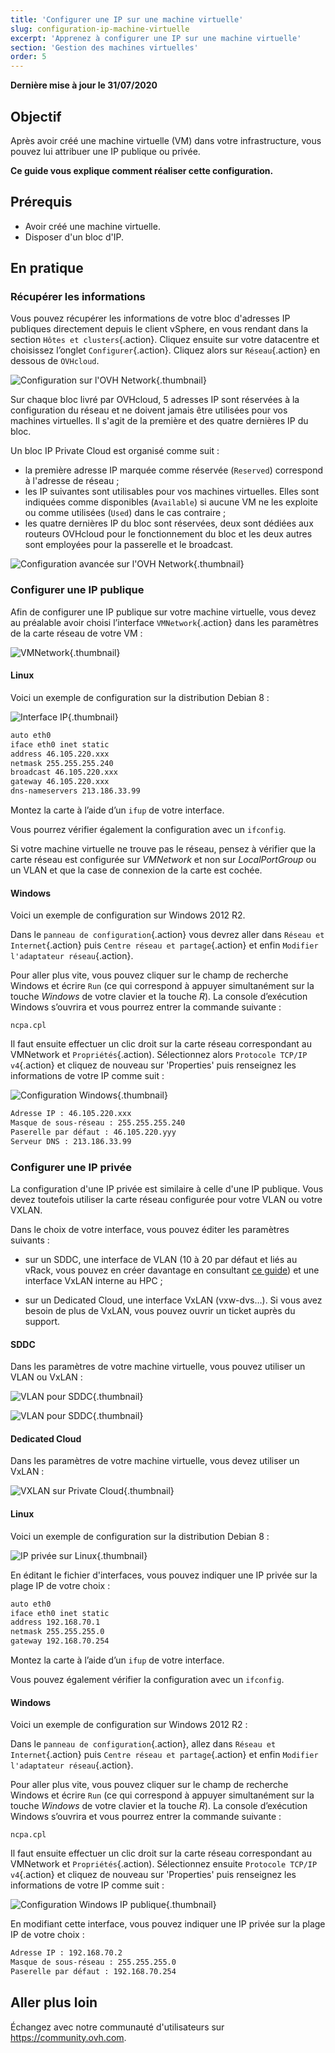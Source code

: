 ```yaml
---
title: 'Configurer une IP sur une machine virtuelle'
slug: configuration-ip-machine-virtuelle
excerpt: 'Apprenez à configurer une IP sur une machine virtuelle'
section: 'Gestion des machines virtuelles'
order: 5
---
```


**Dernière mise à jour le 31/07/2020**

## Objectif

Après avoir créé une machine virtuelle (VM) dans votre infrastructure, vous pouvez lui attribuer une IP publique ou privée.

**Ce guide vous explique comment réaliser cette configuration.**

## Prérequis

- Avoir créé une machine virtuelle.
- Disposer d'un bloc d'IP.

## En pratique

### Récupérer les informations

Vous pouvez récupérer les informations de votre bloc d'adresses IP publiques directement depuis le client vSphere, en vous rendant dans la section `Hôtes et clusters`{.action}. Cliquez ensuite sur votre datacentre et choisissez l’onglet `Configurer`{.action}. Cliquez alors sur `Réseau`{.action} en dessous de `OVHcloud`.

![Configuration sur l'OVH Network](images/01config_ip_ovh_network.png){.thumbnail}

Sur chaque bloc livré par OVHcloud, 5 adresses IP sont réservées à la configuration du réseau et ne doivent jamais être utilisées pour vos machines virtuelles. Il s'agit de la première et des quatre dernières IP du bloc.

Un bloc IP Private Cloud est organisé comme suit :

- la première adresse IP marquée comme réservée (`Reserved`) correspond à l'adresse de réseau ;
- les IP suivantes sont utilisables pour vos machines virtuelles. Elles sont indiquées comme disponibles (`Available`) si aucune VM ne les exploite ou comme utilisées (`Used`) dans le cas contraire ;
- les quatre dernières IP du bloc sont réservées, deux sont dédiées aux routeurs OVHcloud pour le fonctionnement du bloc et les deux autres sont employées pour la passerelle et le broadcast.

![Configuration avancée sur l'OVH Network](images/02config_ip_ovh_network_advanced.png){.thumbnail}

### Configurer une IP publique

Afin de configurer une IP publique sur votre machine virtuelle, vous devez au préalable avoir choisi l’interface `VMNetwork`{.action} dans les paramètres de la carte réseau de votre VM :

![VMNetwork](images/03vmnetwork.ong){.thumbnail}

#### Linux

Voici un exemple de configuration sur la distribution Debian 8 :

![Interface IP](images/config_ip_interfaces.jpg){.thumbnail}

```sh
auto eth0
iface eth0 inet static
address 46.105.220.xxx
netmask 255.255.255.240
broadcast 46.105.220.xxx
gateway 46.105.220.xxx
dns-nameservers 213.186.33.99
```

Montez la carte à l’aide d’un `ifup` de votre interface.

Vous pourrez vérifier également la configuration avec un `ifconfig`.

Si votre machine virtuelle ne trouve pas le réseau, pensez à vérifier que la carte réseau est configurée sur *VMNetwork* et non sur *LocalPortGroup* ou un VLAN et que la case de connexion de la carte est cochée.

#### Windows

Voici un exemple de configuration sur Windows 2012 R2.

Dans le `panneau de configuration`{.action} vous devrez aller dans `Réseau et Internet`{.action} puis `Centre réseau et partage`{.action} et enfin `Modifier l'adaptateur réseau`{.action}.

Pour aller plus vite, vous pouvez cliquer sur le champ de recherche Windows et écrire `Run` (ce qui correspond à appuyer simultanément sur la touche *Windows* de votre clavier et la touche *R*). La console d’exécution Windows s’ouvrira et vous pourrez entrer la commande suivante :

```shell
ncpa.cpl
```

Il faut ensuite effectuer un clic droit sur la carte réseau correspondant au VMNetwork et `Propriétés`{.action). Sélectionnez alors `Protocole TCP/IP v4`{.action} et cliquez de nouveau sur 'Properties' puis renseignez les informations de votre IP comme suit :

![Configuration Windows](images/config_ip_windows.jpg){.thumbnail}

```sh
Adresse IP : 46.105.220.xxx
Masque de sous-réseau : 255.255.255.240
Paserelle par défaut : 46.105.220.yyy
Serveur DNS : 213.186.33.99
```

### Configurer une IP privée

La configuration d'une IP privée est similaire à celle d'une IP publique. Vous devez toutefois utiliser la carte réseau configurée pour votre VLAN ou votre VXLAN.

Dans le choix de votre interface, vous pouvez éditer les paramètres suivants :

- sur un SDDC, une interface de VLAN (10 à 20 par défaut et liés au vRack, vous pouvez en créer davantage en consultant [ce guide](../creation-vlan-vxlan/)) et une interface VxLAN interne au HPC ;

- sur un Dedicated Cloud, une interface VxLAN (vxw-dvs…). Si vous avez besoin de plus de VxLAN, vous pouvez ouvrir un ticket auprès du support.


#### SDDC

Dans les paramètres de votre machine virtuelle, vous pouvez utiliser un VLAN ou VxLAN :

![VLAN pour SDDC](images/04vlanBis.png){.thumbnail}

![VLAN pour SDDC](images/05vlan.png){.thumbnail}

#### Dedicated Cloud

Dans les paramètres de votre machine virtuelle, vous devez utiliser un VxLAN :

![VXLAN sur Private Cloud](images/06vxlan.png){.thumbnail}

#### Linux

Voici un exemple de configuration sur la distribution Debian 8 :

![IP privée sur Linux](images/linux_private.PNG){.thumbnail}

En éditant le fichier d'interfaces, vous pouvez indiquer une IP privée sur la plage IP de votre choix :

```sh
auto eth0
iface eth0 inet static
address 192.168.70.1
netmask 255.255.255.0
gateway 192.168.70.254
```

Montez la carte à l’aide d’un `ifup` de votre interface.

Vous pouvez également vérifier la configuration avec un `ifconfig`.

#### Windows

Voici un exemple de configuration sur Windows 2012 R2 :

Dans le `panneau de configuration`{.action}, allez dans `Réseau et Internet`{.action} puis `Centre réseau et partage`{.action} et enfin `Modifier l'adaptateur réseau`{.action}.

Pour aller plus vite, vous pouvez cliquer sur le champ de recherche Windows et écrire `Run` (ce qui correspond à appuyer simultanément sur la touche *Windows* de votre clavier et la touche *R*). La console d’exécution Windows s’ouvrira et vous pourrez entrer la commande suivante :

```shell
ncpa.cpl
```

Il faut ensuite effectuer un clic droit sur la carte réseau correspondant au VMNetwork et `Propriétés`{.action). Sélectionnez ensuite `Protocole TCP/IP v4`{.action} et cliquez de nouveau sur 'Properties' puis renseignez les informations de votre IP comme suit :

![Configuration Windows IP publique](images/windows_private.PNG){.thumbnail}

En modifiant cette interface, vous pouvez indiquer une IP privée sur la plage IP de votre choix :

```sh
Adresse IP : 192.168.70.2
Masque de sous-réseau : 255.255.255.0
Paserelle par défaut : 192.168.70.254
```


## Aller plus loin

Échangez avec notre communauté d'utilisateurs sur <https://community.ovh.com>.
